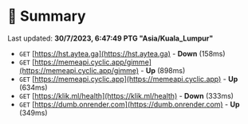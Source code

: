# 📖 Summary
Last updated: **30/7/2023, 6:47:49 PTG "Asia/Kuala_Lumpur"**

- `GET` [https://hst.aytea.ga](https://hst.aytea.ga) - **Down** (158ms)
- `GET` [https://memeapi.cyclic.app/gimme](https://memeapi.cyclic.app/gimme) - **Up** (898ms)
- `GET` [https://memeapi.cyclic.app](https://memeapi.cyclic.app) - **Up** (634ms)
- `GET` [https://klik.ml/health](https://klik.ml/health) - **Down** (333ms)
- `GET` [https://dumb.onrender.com](https://dumb.onrender.com) - **Up** (349ms)
